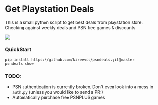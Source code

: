 # Get Playstation Deals

This is a small python script to get best deals from playstation store. 
Checking against weekly deals and PSN free games & discounts

![](http://content.screencast.com/users/kireevco/folders/Jing/media/6f269218-4f11-4753-82fb-092f7f3ca417/00000380.png)

### QuickStart
```
pip install https://github.com/kireevco/psndeals.git@master
psndeals show
```

### TODO:
- PSN authentication is currently broken. Don't even look into a mess in `auth.py` (unless you would like to send a PR:) 
- Automatically purchase free PSNPLUS games